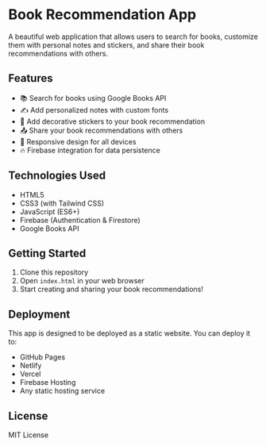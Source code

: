 # Book Recommendation App

A beautiful web application that allows users to search for books, customize them with personal notes and stickers, and share their book recommendations with others.

## Features

- 📚 Search for books using Google Books API
- ✍️ Add personalized notes with custom fonts
- 🌸 Add decorative stickers to your book recommendation
- 📤 Share your book recommendations with others
- 📱 Responsive design for all devices
- 🔥 Firebase integration for data persistence

## Technologies Used

- HTML5
- CSS3 (with Tailwind CSS)
- JavaScript (ES6+)
- Firebase (Authentication & Firestore)
- Google Books API

## Getting Started

1. Clone this repository
2. Open `index.html` in your web browser
3. Start creating and sharing your book recommendations!

## Deployment

This app is designed to be deployed as a static website. You can deploy it to:

- GitHub Pages
- Netlify
- Vercel
- Firebase Hosting
- Any static hosting service

## License

MIT License 